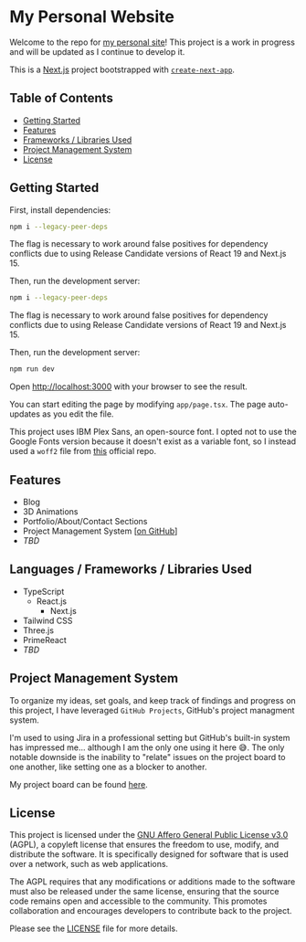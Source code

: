 # My Personal Website

Welcome to the repo for [my personal site](https://josharnow.com)! This project is a work in progress and will be updated as I continue to develop it.

This is a [Next.js](https://nextjs.org/) project bootstrapped with [`create-next-app`](https://github.com/vercel/next.js/tree/canary/packages/create-next-app).

## Table of Contents

- [Getting Started](#getting-started)
- [Features](#features)
- [Frameworks / Libraries Used](#frameworks--libraries-used)
- [Project Management System](#project-management-system)
- [License](#license)

## Getting Started

First, install dependencies:

```bash
npm i --legacy-peer-deps
```

The flag is necessary to work around false positives for dependency conflicts due to using Release Candidate versions of React 19 and Next.js 15.

Then, run the development server:

```bash
npm i --legacy-peer-deps
```
The flag is necessary to work around false positives for dependency conflicts due to using Release Candidate versions of React 19 and Next.js 15.


Then, run the development server:
```bash
npm run dev
```


Open [http://localhost:3000](http://localhost:3000) with your browser to see the result.

You can start editing the page by modifying `app/page.tsx`. The page auto-updates as you edit the file.

This project uses IBM Plex Sans, an open-source font. I opted not to use the Google Fonts version because it doesn't exist as a variable font, so I instead used a `woff2` file from [this](https://github.com/IBM/plex) official repo.

## Features

- Blog
- 3D Animations
- Portfolio/About/Contact Sections
- Project Management System [[on GitHub](https://github.com/users/josharnow/projects/2/views/1)]
- _TBD_

## Languages / Frameworks / Libraries Used

- TypeScript
  - React.js
    - Next.js
- Tailwind CSS
- Three.js
- PrimeReact
- _TBD_


## Project Management System

To organize my ideas, set goals, and keep track of findings and progress on this project, I have leveraged `GitHub Projects`, GitHub's project managment system.

I'm used to using Jira in a professional setting but GitHub's built-in system has impressed me... although I am the only one using it here 😅. The only notable downside is the inability to "relate" issues on the project board to one another, like setting one as a blocker to another.

My project board can be found [here](https://github.com/users/josharnow/projects/2).

## License

This project is licensed under the [GNU Affero General Public License v3.0](https://www.gnu.org/licenses/agpl-3.0.en.html) (AGPL), a copyleft license that ensures the freedom to use, modify, and distribute the software. It is specifically designed for software that is used over a network, such as web applications.

The AGPL requires that any modifications or additions made to the software must also be released under the same license, ensuring that the source code remains open and accessible to the community. This promotes collaboration and encourages developers to contribute back to the project.

Please see the [LICENSE](LICENSE) file for more details.
